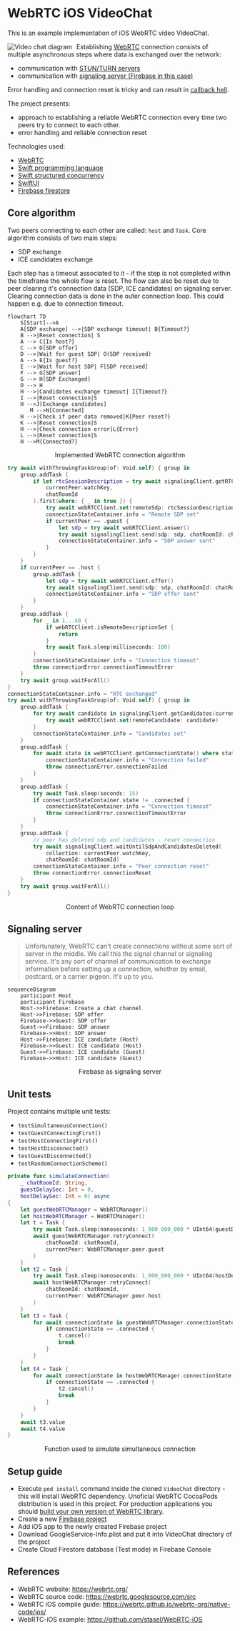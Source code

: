 # WebRTC iOS VideoChat

This is an example implementation of iOS WebRTC video VideoChat.

<img src="VideoChat_diagram.svg"
     alt="Video chat diagram"
     style="float: left; margin-right: 10px;" />

Establishing [WebRTC](https://developer.mozilla.org/en-US/docs/Web/API/WebRTC_API) connection consists of multiple asynchronous steps where data is exchanged over the network:
* communication with [STUN/TURN servers](https://developer.mozilla.org/en-US/docs/Web/API/WebRTC_API/Protocols)
* communication with [signaling server (Firebase in this case)](https://developer.mozilla.org/en-US/docs/Web/API/WebRTC_API/Connectivity#signaling)

 Error handling and connection reset is tricky and can result in [callback hell](http://callbackhell.com/).

The project presents:
* approach to establishing a reliable WebRTC connection every time two peers try to connect to each other.
* error handling and reliable connection reset

Technologies used:
* [WebRTC](https://developer.mozilla.org/en-US/docs/Web/API/WebRTC_API)
* [Swift programming language](https://docs.swift.org/swift-book/)
* [Swift structured concurrency](https://docs.swift.org/swift-book/LanguageGuide/Concurrency.html)
* [SwiftUI](https://developer.apple.com/xcode/swiftui/)
* [Firebase firestore](https://firebase.google.com/docs/firestore)

## Core algorithm

Two peers connecting to each other are called: `host` and `Task`. Core algorithm consists of two main steps:
* SDP exchange
* ICE candidates exchange

Each step has a timeout associated to it - if the step is not completed within the timeframe the whole flow is reset.
The flow can also be reset due to peer clearing it's connection data (SDP, ICE candidates) on signaling server. Clearing connection data is done in the outer connection loop. This could happen e.g. due to connection timeout.

```mermaid
flowchart TD
    S[Start]-->A
    A[SDP exchange] -->|SDP exchange timeout| B{Timeout?}
    B -->|Reset connection| S
    A --> C{Is host?}
    C --> D[SDP offer]
    D -->|Wait for guest SDP| O(SDP received)
    A --> E{Is guest?}
    E -->|Wait for host SDP| F[SDP received]
    F --> G[SDP answer]
    G --> H[SDP Exchanged]
    O --> H
    H -->|Candidates exchange timeout| I{Timeout?}
    I -->|Reset connection|S
    H -->J[Exchange candidates]
       M -->N[Connected]
    H -->|Check if peer data removed|K{Peer reset?}
    K -->|Reset connection|S
    H -->|Check connection error|L{Error}
    L -->|Reset connection|S
    H -->M{Connected?}
 ```
 <p align = "center">
 Implemented WebRTC connection algorithm
 </p>


```Swift
try await withThrowingTaskGroup(of: Void.self) { group in
    group.addTask {
        if let rtcSessionDescription = try await signalingClient.getRTCSessionDescriptions(
            currentPeer.watchKey,
            chatRoomId
        ).first(where: { _ in true }) {
            try await webRTCClient.set(remoteSdp: rtcSessionDescription)
            connectionStateContainer.info = "Remote SDP set"
            if currentPeer == .guest {
                let sdp = try await webRTCClient.answer()
                try await signalingClient.send(sdp: sdp, chatRoomId: chatRoomId, collection: currentPeer.sendKey)
                connectionStateContainer.info = "SDP answer sent"
            }
        }
    }
    if currentPeer == .host {
        group.addTask {
            let sdp = try await webRTCClient.offer()
            try await signalingClient.send(sdp: sdp, chatRoomId: chatRoomId, collection: currentPeer.sendKey)
            connectionStateContainer.info = "SDP offer sent"
        }
    }
    group.addTask {
        for _ in 1...40 {
            if webRTCClient.isRemoteDescriptionSet {
                return
            }
            try await Task.sleep(milliseconds: 100)
        }
        connectionStateContainer.info = "Connection timeout"
        throw connectionError.connectionTimeoutError
    }
    try await group.waitForAll()
}
connectionStateContainer.info = "RTC exchanged"
try await withThrowingTaskGroup(of: Void.self) { group in
    group.addTask {
        for try await candidate in signalingClient.getCandidates(currentPeer.watchKey, chatRoomId) {
            try await webRTCClient.set(remoteCandidate: candidate)
        }
        connectionStateContainer.info = "Candidates set"
    }
    group.addTask {
        for await state in webRTCClient.getConnectionState() where state == .failed {
            connectionStateContainer.info = "Connection failed"
            throw connectionError.connectionFailed
        }
    }
    group.addTask {
        try await Task.sleep(seconds: 15)
        if connectionStateContainer.state != .connected {
            connectionStateContainer.info = "Connection timeout"
            throw connectionError.connectionTimeoutError
        }
    }
    group.addTask {
        // peer has deleted sdp and candidates - reset connection
        try await signalingClient.waitUntilSdpAndCandidatesDeleted(
            collection: currentPeer.watchKey,
            chatRoomId: chatRoomId)
        connectionStateContainer.info = "Peer connection reset"
        throw connectionError.connectionReset
    }
    try await group.waitForAll()
}
```
<p align = "center">
Content of WebRTC connection loop
</p>

## Signaling server

>Unfortunately, WebRTC can't create connections without some sort of server in the middle. We call this the signal channel or signaling service. It's any sort of channel of communication to exchange information before setting up a connection, whether by email, postcard, or a carrier pigeon. It's up to you.


```mermaid
sequenceDiagram
    participant Host
    participant Firebase
    Host->>Firebase: Create a chat channel
    Host->>Firebase: SDP offer
    Firebase->>Guest: SDP offer
    Guest->>Firebase: SDP answer
    Firebase->>Host: SDP answer
    Host->>Firebase: ICE candidate (Host)
    Firebase->>Guest: ICE candidate (Host)
    Guest->>Firebase: ICE candidate (Guest)
    Firebase->>Host: ICE candidate (Guest)
```
<p align = "center">
Firebase as signaling server
</p>

## Unit tests

Project contains multiple unit tests:
* `testSimultaneousConnection()`
* `testGuestConnectingFirst()`
* `testHostConnectingFirst()`
* `testHostDisconnected()`
* `testGuestDisconnected()`
* `testRandomConnectionScheme()`

```Swift
private func simulateConnection(
    _ chatRoomId: String,
    guestDelaySec: Int = 0,
    hostDelaySec: Int = 0) async
{
    let guestWebRTCManager = WebRTCManager()
    let hostWebRTCManager = WebRTCManager()
    let t = Task {
        try await Task.sleep(nanoseconds: 1_000_000_000 * UInt64(guestDelaySec))
        await guestWebRTCManager.retryConnect(
            chatRoomId: chatRoomId,
            currentPeer: WebRTCManager.peer.guest
        )
    }
    let t2 = Task {
        try await Task.sleep(nanoseconds: 1_000_000_000 * UInt64(hostDelaySec))
        await hostWebRTCManager.retryConnect(
            chatRoomId: chatRoomId,
            currentPeer: WebRTCManager.peer.host
        )
    }
    let t3 = Task {
        for await connectionState in guestWebRTCManager.connectionState {
            if connectionState == .connected {
                t.cancel()
                break
            }
        }
    }
    let t4 = Task {
        for await connectionState in hostWebRTCManager.connectionState {
            if connectionState == .connected {
                t2.cancel()
                break
            }
        }
    }
    await t3.value
    await t4.value
}
```
<p align = "center">
Function used to simulate simultaneous connection
</p>

## Setup guide

* Execute `pod install` command inside the cloned `VideoChat` directory - this will install WebRTC dependency. Unoficial WebRTC CocoaPods distribution is used in this project. For production applications you should [build your own version of WebRTC library](https://webrtc.github.io/webrtc-org/native-code/ios/).
* Create a new [Firebase project](https://firebase.google.com/)
* Add iOS app to the newly created Firebase project
* Download GoogleService-Info.plist and put it into VideoChat directory of the project
* Create Cloud Firestore database (Test mode) in Firebase Console

## References

* WebRTC website: https://webrtc.org/
* WebRTC source code: https://webrtc.googlesource.com/src
* WebRTC iOS compile guide: https://webrtc.github.io/webrtc-org/native-code/ios/
* WebRTC-iOS example: https://github.com/stasel/WebRTC-iOS   
